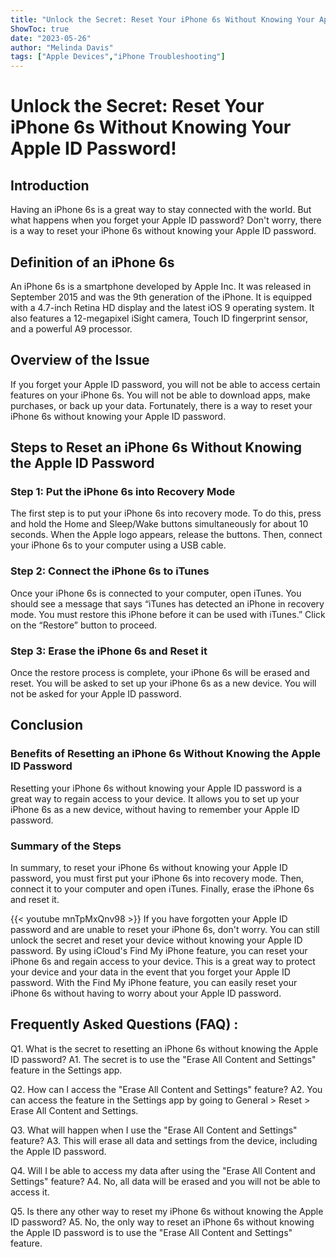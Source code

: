 ```yaml
---
title: "Unlock the Secret: Reset Your iPhone 6s Without Knowing Your Apple ID Password!"
ShowToc: true 
date: "2023-05-26"
author: "Melinda Davis" 
tags: ["Apple Devices","iPhone Troubleshooting"]
---
```

# Unlock the Secret: Reset Your iPhone 6s Without Knowing Your Apple ID Password!

## Introduction 
Having an iPhone 6s is a great way to stay connected with the world. But what happens when you forget your Apple ID password? Don't worry, there is a way to reset your iPhone 6s without knowing your Apple ID password. 

## Definition of an iPhone 6s 
An iPhone 6s is a smartphone developed by Apple Inc. It was released in September 2015 and was the 9th generation of the iPhone. It is equipped with a 4.7-inch Retina HD display and the latest iOS 9 operating system. It also features a 12-megapixel iSight camera, Touch ID fingerprint sensor, and a powerful A9 processor. 

## Overview of the Issue
If you forget your Apple ID password, you will not be able to access certain features on your iPhone 6s. You will not be able to download apps, make purchases, or back up your data. Fortunately, there is a way to reset your iPhone 6s without knowing your Apple ID password. 

## Steps to Reset an iPhone 6s Without Knowing the Apple ID Password 

### Step 1: Put the iPhone 6s into Recovery Mode 
The first step is to put your iPhone 6s into recovery mode. To do this, press and hold the Home and Sleep/Wake buttons simultaneously for about 10 seconds. When the Apple logo appears, release the buttons. Then, connect your iPhone 6s to your computer using a USB cable. 

### Step 2: Connect the iPhone 6s to iTunes 
Once your iPhone 6s is connected to your computer, open iTunes. You should see a message that says “iTunes has detected an iPhone in recovery mode. You must restore this iPhone before it can be used with iTunes.” Click on the “Restore” button to proceed. 

### Step 3: Erase the iPhone 6s and Reset it 
Once the restore process is complete, your iPhone 6s will be erased and reset. You will be asked to set up your iPhone 6s as a new device. You will not be asked for your Apple ID password. 

## Conclusion 

### Benefits of Resetting an iPhone 6s Without Knowing the Apple ID Password 
Resetting your iPhone 6s without knowing your Apple ID password is a great way to regain access to your device. It allows you to set up your iPhone 6s as a new device, without having to remember your Apple ID password. 

### Summary of the Steps 
In summary, to reset your iPhone 6s without knowing your Apple ID password, you must first put your iPhone 6s into recovery mode. Then, connect it to your computer and open iTunes. Finally, erase the iPhone 6s and reset it.

{{< youtube mnTpMxQnv98 >}} 
If you have forgotten your Apple ID password and are unable to reset your iPhone 6s, don't worry. You can still unlock the secret and reset your device without knowing your Apple ID password. By using iCloud's Find My iPhone feature, you can reset your iPhone 6s and regain access to your device. This is a great way to protect your device and your data in the event that you forget your Apple ID password. With the Find My iPhone feature, you can easily reset your iPhone 6s without having to worry about your Apple ID password.

## Frequently Asked Questions (FAQ) :
Q1. What is the secret to resetting an iPhone 6s without knowing the Apple ID password?
A1. The secret is to use the "Erase All Content and Settings" feature in the Settings app.

Q2. How can I access the "Erase All Content and Settings" feature?
A2. You can access the feature in the Settings app by going to General > Reset > Erase All Content and Settings.

Q3. What will happen when I use the "Erase All Content and Settings" feature?
A3. This will erase all data and settings from the device, including the Apple ID password.

Q4. Will I be able to access my data after using the "Erase All Content and Settings" feature?
A4. No, all data will be erased and you will not be able to access it.

Q5. Is there any other way to reset my iPhone 6s without knowing the Apple ID password?
A5. No, the only way to reset an iPhone 6s without knowing the Apple ID password is to use the "Erase All Content and Settings" feature.



